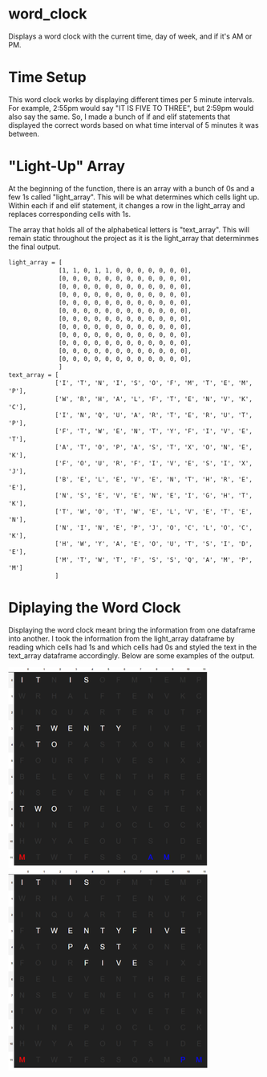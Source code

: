 # word_clock
Displays a word clock with the current time, day of week, and if it's AM or PM.

# Time Setup
This word clock works by displaying different times per 5 minute intervals. For example, 2:55pm would say "IT IS FIVE TO THREE", but 2:59pm would also say the same. So, I made a bunch of if and elif statements that displayed the correct words based on what time interval of 5 minutes it was between.

# "Light-Up" Array
At the beginning of the function, there is an array with a bunch of 0s and a few 1s called "light_array". This will be what determines which cells light up. Within each if and elif statement, it changes a row in the light_array and replaces corresponding cells with 1s.

The array that holds all of the alphabetical letters is "text_array". This will remain static throughout the project as it is the light_array that determinmes the final output.

```
light_array = [
              [1, 1, 0, 1, 1, 0, 0, 0, 0, 0, 0, 0],
              [0, 0, 0, 0, 0, 0, 0, 0, 0, 0, 0, 0],
              [0, 0, 0, 0, 0, 0, 0, 0, 0, 0, 0, 0],
              [0, 0, 0, 0, 0, 0, 0, 0, 0, 0, 0, 0],
              [0, 0, 0, 0, 0, 0, 0, 0, 0, 0, 0, 0],
              [0, 0, 0, 0, 0, 0, 0, 0, 0, 0, 0, 0],
              [0, 0, 0, 0, 0, 0, 0, 0, 0, 0, 0, 0],
              [0, 0, 0, 0, 0, 0, 0, 0, 0, 0, 0, 0],
              [0, 0, 0, 0, 0, 0, 0, 0, 0, 0, 0, 0],
              [0, 0, 0, 0, 0, 0, 0, 0, 0, 0, 0, 0],
              [0, 0, 0, 0, 0, 0, 0, 0, 0, 0, 0, 0],
              [0, 0, 0, 0, 0, 0, 0, 0, 0, 0, 0, 0],
              ]
text_array = [
             ['I', 'T', 'N', 'I', 'S', 'O', 'F', 'M', 'T', 'E', 'M', 'P'],
             ['W', 'R', 'H', 'A', 'L', 'F', 'T', 'E', 'N', 'V', 'K', 'C'],
             ['I', 'N', 'Q', 'U', 'A', 'R', 'T', 'E', 'R', 'U', 'T', 'P'],
             ['F', 'T', 'W', 'E', 'N', 'T', 'Y', 'F', 'I', 'V', 'E', 'T'],
             ['A', 'T', 'O', 'P', 'A', 'S', 'T', 'X', 'O', 'N', 'E', 'K'],
             ['F', 'O', 'U', 'R', 'F', 'I', 'V', 'E', 'S', 'I', 'X', 'J'],
             ['B', 'E', 'L', 'E', 'V', 'E', 'N', 'T', 'H', 'R', 'E', 'E'],
             ['N', 'S', 'E', 'V', 'E', 'N', 'E', 'I', 'G', 'H', 'T', 'K'],
             ['T', 'W', 'O', 'T', 'W', 'E', 'L', 'V', 'E', 'T', 'E', 'N'],
             ['N', 'I', 'N', 'E', 'P', 'J', 'O', 'C', 'L', 'O', 'C', 'K'],
             ['H', 'W', 'Y', 'A', 'E', 'O', 'U', 'T', 'S', 'I', 'D', 'E'],
             ['M', 'T', 'W', 'T', 'F', 'S', 'S', 'Q', 'A', 'M', 'P', 'M']
             ]
```

# Diplaying the Word Clock
Displaying the word clock meant bring the information from one dataframe into another. I took the information from the light_array dataframe by reading which cells had 1s and which cells had 0s and styled the text in the text_array dataframe accordingly. Below are some examples of the output.

![](https://github.com/leeharry709/word_clock/blob/main/media/0140s.png?raw=true)
![](https://github.com/leeharry709/word_clock/blob/main/media/1725s.png?raw=true)
